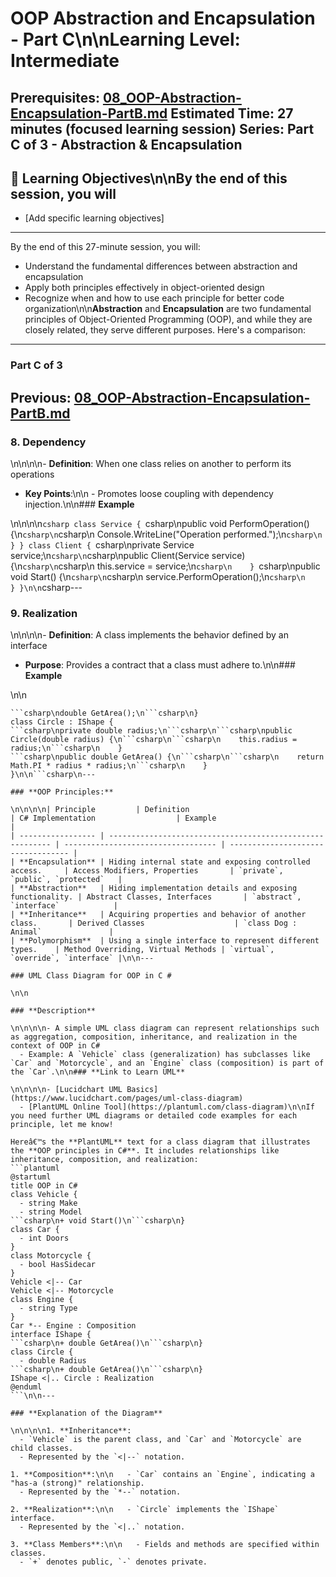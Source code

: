 # OOP Abstraction and Encapsulation - Part C\n\n**Learning Level**: Intermediate

**Prerequisites**: [08_OOP-Abstraction-Encapsulation-PartB.md](08_OOP-Abstraction-Encapsulation-PartB.md)
**Estimated Time**: 27 minutes (focused learning session)
**Series**: Part C of 3 - Abstraction & Encapsulation
---

## 🎯 Learning Objectives\n\nBy the end of this session, you will

- [Add specific learning objectives]

---
By the end of this 27-minute session, you will:

- Understand the fundamental differences between abstraction and encapsulation
- Apply both principles effectively in object-oriented design
- Recognize when and how to use each principle for better code organization\n\n**Abstraction** and **Encapsulation** are two fundamental principles of Object-Oriented Programming (OOP), and while they are closely related, they serve different purposes. Here's a comparison:

---

### Part C of 3

Previous: [08_OOP-Abstraction-Encapsulation-PartB.md](08_OOP-Abstraction-Encapsulation-PartB.md)
---

### **8. Dependency**

\n\n\n\n- **Definition**: When one class relies on another to perform its operations

- **Key Points**:\n\n  - Promotes loose coupling with dependency injection.\n\n### **Example**

\n\n\n\n```csharp
class Service {
```csharp\npublic void PerformOperation() {\n```csharp\n```csharp\n    Console.WriteLine("Operation performed.");\n```csharp\n    }
}
class Client {
```csharp\nprivate Service service;\n```csharp\n```csharp\npublic Client(Service service) {\n```csharp\n```csharp\n    this.service = service;\n```csharp\n    }
```csharp\npublic void Start() {\n```csharp\n```csharp\n    service.PerformOperation();\n```csharp\n    }
}\n\n```csharp---

### **9. Realization**

\n\n\n\n- **Definition**: A class implements the behavior defined by an interface

- **Purpose**: Provides a contract that a class must adhere to.\n\n### **Example**

\n\n

```csharp\n\ninterface IShape {
```csharp\ndouble GetArea();\n```csharp\n}
class Circle : IShape {
```csharp\nprivate double radius;\n```csharp\n```csharp\npublic Circle(double radius) {\n```csharp\n```csharp\n    this.radius = radius;\n```csharp\n    }
```csharp\npublic double GetArea() {\n```csharp\n```csharp\n    return Math.PI * radius * radius;\n```csharp\n    }
}\n\n```csharp\n---

### **OOP Principles:**

\n\n\n\n| Principle         | Definition                                                | C# Implementation                  | Example                            |
| ----------------- | --------------------------------------------------------- | ---------------------------------- | ---------------------------------- |
| **Encapsulation** | Hiding internal state and exposing controlled access.     | Access Modifiers, Properties       | `private`, `public`, `protected`   |
| **Abstraction**   | Hiding implementation details and exposing functionality. | Abstract Classes, Interfaces       | `abstract`, `interface`            |
| **Inheritance**   | Acquiring properties and behavior of another class.       | Derived Classes                    | `class Dog : Animal`               |
| **Polymorphism**  | Using a single interface to represent different types.    | Method Overriding, Virtual Methods | `virtual`, `override`, `interface` |\n\n---

### UML Class Diagram for OOP in C #

\n\n

### **Description**

\n\n\n\n- A simple UML class diagram can represent relationships such as aggregation, composition, inheritance, and realization in the context of OOP in C#
  - Example: A `Vehicle` class (generalization) has subclasses like `Car` and `Motorcycle`, and an `Engine` class (composition) is part of the `Car`.\n\n### **Link to Learn UML**

\n\n\n\n- [Lucidchart UML Basics](https://www.lucidchart.com/pages/uml-class-diagram)
  - [PlantUML Online Tool](https://plantuml.com/class-diagram)\n\nIf you need further UML diagrams or detailed code examples for each principle, let me know!

Hereâ€™s the **PlantUML** text for a class diagram that illustrates the **OOP principles in C#**. It includes relationships like inheritance, composition, and realization:
```plantuml
@startuml
title OOP in C#
class Vehicle {
  - string Make
  - string Model
```csharp\n+ void Start()\n```csharp\n}
class Car {
  - int Doors
}
class Motorcycle {
  - bool HasSidecar
}
Vehicle <|-- Car
Vehicle <|-- Motorcycle
class Engine {
  - string Type
}
Car *-- Engine : Composition
interface IShape {
```csharp\n+ double GetArea()\n```csharp\n}
class Circle {
  - double Radius
```csharp\n+ double GetArea()\n```csharp\n}
IShape <|.. Circle : Realization
@enduml
```\n\n---

### **Explanation of the Diagram**

\n\n\n\n1. **Inheritance**:
  - `Vehicle` is the parent class, and `Car` and `Motorcycle` are child classes.
  - Represented by the `<|--` notation.

1. **Composition**:\n\n   - `Car` contains an `Engine`, indicating a "has-a (strong)" relationship.
  - Represented by the `*--` notation.

2. **Realization**:\n\n   - `Circle` implements the `IShape` interface.
  - Represented by the `<|..` notation.

3. **Class Members**:\n\n   - Fields and methods are specified within classes.
  - `+` denotes public, `-` denotes private.
